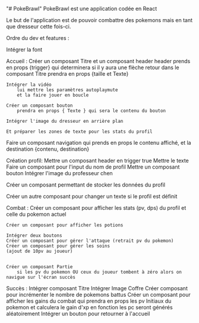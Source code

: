 "# PokeBrawl" 
PokeBrawl est une application codée en React

Le but de l'application est de pouvoir combattre des pokemons mais en tant que dresseur cette fois-ci.

Ordre du dev et features :

Intégrer la font

Accueil :
    Créer un composant Titre et un composant header
        header prends en props {trigger} qui determinera si il y aura une flèche retour dans le composant
        Titre prendra en props {taille et Texte}

    Intégrer la vidéo
        lui mettre les paramètres autoplaymute
        et la faire jouer en boucle

    Créer un composant bouton
        prendra en props { Texte } qui sera le contenu du bouton

    Intégrer l'image du dresseur en arrière plan

    Et préparer les zones de texte pour les stats du profil

Faire un composant navigation qui prends en props le contenu affiché, et la destination {contenu, destination}

Création profil:
    Mettre un composant header en trigger true
    Mettre le texte
    Faire un composant pour l'input du nom de profil
    Mettre un composant bouton
    Intégrer l'image du professeur chen

Créer un composant permettant de stocker les données du profil

Créer un autre composant pour changer un texte si le profil est définit

Combat :
    Créer un composant pour afficher les stats (pv, dps) du profil et celle du pokemon actuel

    Créer un composant pour afficher les potions

    Intégrer deux boutons
    Créer un composant pour gérer l'attaque (retrait pv du pokemon)
    Créer un composant pour gérer les soins 
    (ajout de 10pv au joueur)


    Créer un composant Partie
        si les pv du pokemon OU ceux du joueur tombent à zéro alors on navigue sur l'écran succès

Succès :
    Intégrer composant Titre
    Intégrer Image Coffre
    Créer composant pour incrémenter le nombre de pokemons battus
    Créer un composant pour afficher les gains du combat qui prendra en props les pv Initiaux du pokemon et calculera le gain d'xp en fonction
    les pc seront générés aléatoirement
    Intégrer un bouton pour retourner à l'accueil